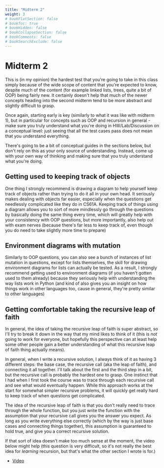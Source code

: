 ```yaml
---
title: "Midterm 2"
weight: 3
# bookFlatSection: false
# bookToc: true
# bookHidden: false
# bookCollapseSection: false
# bookComments: false
# bookSearchExclude: false
---
```


# Midterm 2

This is (in my opinion) the hardest test that you're going to take in this class simply because of the wide scope of content that you're expected to know, despite much of the content (for example linked lists, trees, quite a bit of OOP) being fairly new. It certainly doesn't help that much of the newer concepts heading into the second midterm tend to be more abstract and slightly difficult to grasp.

Once again, starting early is key (similarly to what it was like with midterm 1), but in particular for concepts such as OOP and recursion in general - make sure you truly understand what you're doing in HW/Lab/Discussion on a conceptual level: just seeing that all the test cases pass does not mean that you understand everything.

There's going to be a bit of conceptual guides in the sections below, but don't rely on this as your only source of understanding. Instead, come up with your own way of thinking and making sure that you truly understand what you're doing.

## Getting used to keeping track of objects

One thing I strongly recommend is drawing a diagram to help yourself keep track of objects rather than trying to do it all in your own head. It seriously makes dealing with objects far easier, especially when the questions get needlessly complicated like they do in CS61A. Keeping track of things using a diagram allows you to sort of more mindlessly go through the questions by basically doing the same thing every time, which will greatly help with your consistency with OOP questions, but more importantly, also help out with exam nerves (because there's far less to keep track of, even though you do need to take slightly more time to prepare)

## Environment diagrams with mutation

Similarly to OOP questions, you can also see a bunch of instances of list mutation in questions, except for lists themselves, the skill for drawing environment diagrams for lists can actually be tested. As a result, I strongly recommend getting used to environment diagrams (if you haven't gotten used to them already) because they seriously help with understanding the way lists work in Python (and kind of also gives you an insight on how things work in other languages too, cause in general, they're pretty similar to other languages)

## Getting comfortable taking the recursive leap of faith

In general, the idea of taking the recursive leap of faith is super abstract, so I'll try to break it down in the way that my mind likes to think of it (this is *not* going to work for everyone, but hopefully this perspective can at least help some other people gain a better understanding of what this recursive leap of faith thing actually means).

In general, when I write a recursive solution, I always think of it as having 3 different steps: the base case, the recursive call (aka the leap of faith), and connecting it all together. I'll talk about the first and the third step in a bit, but the recursive call is probably the hardest one to grasp. One instinct that I had when I first took the course was to trace through each recursive call and see what would eventually happen. While this approach works at the start for somewhat simpler recursive problems, it will quickly get really hard to keep track of when questions get complicated.

The idea of the recursive leap of faith is that you don't really need to trace through the whole function, but you just write the function with the assumption that your recursive call gives you the answer you expect. As long as you write everything else correctly (which by the way is just base cases and connecting things together), this assumption is guaranteed to hold true, and give you a correct recursive solution.

If that sort of idea doesn't make too much sense at the moment, the video below might help (this question is very difficult, so it's not really the best idea for *learning* recursion, but that's what the other section I wrote is for.)

- [Video](https://youtu.be/abvuh4Bd0nI)
